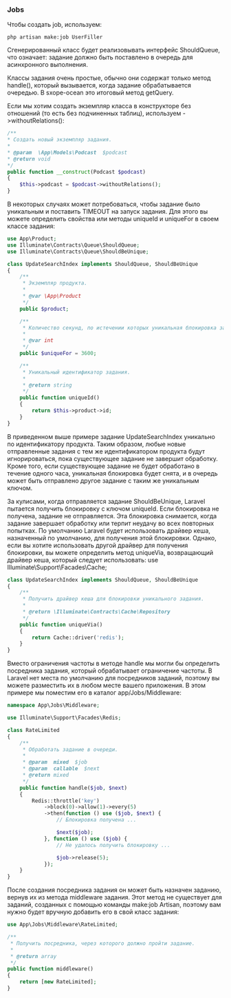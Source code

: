 ### Jobs

Чтобы создать job, используем:
```shell
php artisan make:job UserFiller
```

Сгенерированный класс будет реализовывать интерфейс ShouldQueue, что означает: задание должно быть поставлено в очередь
для асинхронного выполнения.

Классы задания очень простые, обычно они содержат только метод handle(), который вызывается, когда задание обрабатывается очередью.
В sxope-ocean это итоговый метод getQuery.

Если мы хотим создать экземпляр класса в конструкторе без отношений (то есть без подчиненных таблиц), используем ->withoutRelations():
```php
/**
* Создать новый экземпляр задания.
*
* @param  \App\Models\Podcast  $podcast
* @return void
*/
public function __construct(Podcast $podcast)
{
    $this->podcast = $podcast->withoutRelations();
}
```

В некоторых случаях может потребоваться, чтобы задание было уникальным и поставить TIMEOUT на запуск задания.
Для этого вы можете определить свойства или методы uniqueId и uniqueFor в своем классе задания:
```php
use App\Product;
use Illuminate\Contracts\Queue\ShouldQueue;
use Illuminate\Contracts\Queue\ShouldBeUnique;

class UpdateSearchIndex implements ShouldQueue, ShouldBeUnique
{
    /**
     * Экземпляр продукта.
     *
     * @var \App\Product
     */
    public $product;

    /**
     * Количество секунд, по истечении которых уникальная блокировка задания будет снята.
     *
     * @var int
     */
    public $uniqueFor = 3600;

    /**
     * Уникальный идентификатор задания.
     *
     * @return string
     */
    public function uniqueId()
    {
        return $this->product->id;
    }
}
```
В приведенном выше примере задание UpdateSearchIndex уникально по идентификатору продукта.
Таким образом, любые новые отправленные задания с тем же идентификатором продукта будут игнорироваться,
пока существующее задание не завершит обработку. Кроме того, если существующее задание не будет обработано в течение одного часа,
уникальная блокировка будет снята, и в очередь может быть отправлено другое задание с таким же уникальным ключом.

За кулисами, когда отправляется задание ShouldBeUnique, Laravel пытается получить блокировку с ключом uniqueId.
Если блокировка не получена, задание не отправляется. Эта блокировка снимается, когда задание завершает обработку
или терпит неудачу во всех повторных попытках. По умолчанию Laravel будет использовать драйвер кеша, назначенный по умолчанию,
для получения этой блокировки. Однако, если вы хотите использовать другой драйвер для получения блокировки,
вы можете определить метод uniqueVia, возвращающий драйвер кеша, который следует использовать:
use Illuminate\Support\Facades\Cache;
```php
class UpdateSearchIndex implements ShouldQueue, ShouldBeUnique
{
    /**
     * Получить драйвер кеша для блокировки уникального задания.
     *
     * @return \Illuminate\Contracts\Cache\Repository
     */
    public function uniqueVia()
    {
        return Cache::driver('redis');
    }
}
```
Вместо ограничения частоты в методе handle мы могли бы определить посредника задания, который обрабатывает ограничение частоты.
В Laravel нет места по умолчанию для посредников заданий, поэтому вы можете разместить их в любом месте вашего приложения.
В этом примере мы поместим его в каталог app/Jobs/Middleware:
```php
namespace App\Jobs\Middleware;

use Illuminate\Support\Facades\Redis;

class RateLimited
{
    /**
     * Обработать задание в очереди.
     *
     * @param  mixed  $job
     * @param  callable  $next
     * @return mixed
     */
    public function handle($job, $next)
    {
        Redis::throttle('key')
            ->block(0)->allow(1)->every(5)
            ->then(function () use ($job, $next) {
                // Блокировка получена ...

                $next($job);
            }, function () use ($job) {
                // Не удалось получить блокировку ...

                $job->release(5);
            });
    }
}
```
После создания посредника задания он может быть назначен заданию, вернув их из метода middleware задания.
Этот метод не существует для заданий, созданных с помощью команды make:job Artisan,
поэтому вам нужно будет вручную добавить его в свой класс задания:
```php
use App\Jobs\Middleware\RateLimited;

/**
 * Получить посредника, через которого должно пройти задание.
 *
 * @return array
 */
public function middleware()
{
    return [new RateLimited];
}
```
